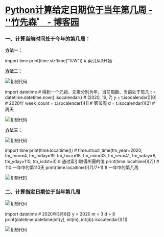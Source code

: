# [Python计算给定日期位于当年第几周 - ''竹先森゜ - 博客园](https://www.cnblogs.com/zhuminghui/p/12732808.html)

### 一、计算当前时间处于今年的第几周：

**方法一：**

import time print(time.strftime("%W"))  # 索引从0开始

**方法二：**

![复制代码](https://common.cnblogs.com/images/copycode.gif)

import datetime # 得到一个元祖，元素分别为年、当前周数、当前处于周几
t = datetime.datetime.now().isocalendar()  # (2020, 16, 7)
y = t.isocalendar()\[0\] # 2020年
week\_count = t.isocalendar()\[1\] # 第16周
d = t.isocalendar()\[2\] # 周天

![复制代码](https://common.cnblogs.com/images/copycode.gif)

**方法三：**

![复制代码](https://common.cnblogs.com/images/copycode.gif)

import time print(time.localtime())  # time.struct\_time(tm\_year=2020, tm\_mon=4, tm\_mday=19, tm\_hour=18, tm\_min=33, tm\_sec=41, tm\_wday=6, tm\_yday=110, tm\_isdst=0) # 通过索引取得所需的值
print(time.localtime()\[7\])  # 110 一年中的第110天 
print(time.localtime()\[7\]/7+1)  # 一年中的第几周 
 

![复制代码](https://common.cnblogs.com/images/copycode.gif)

### 二、计算指定日期位于当年第几周

![复制代码](https://common.cnblogs.com/images/copycode.gif)

import datetime # 2020年3月8日
y = 2020 m \= 3 d \= 8
print(datetime.datetime(int(y), int(m), int(d)).isocalendar()\[1\])

![复制代码](https://common.cnblogs.com/images/copycode.gif)
